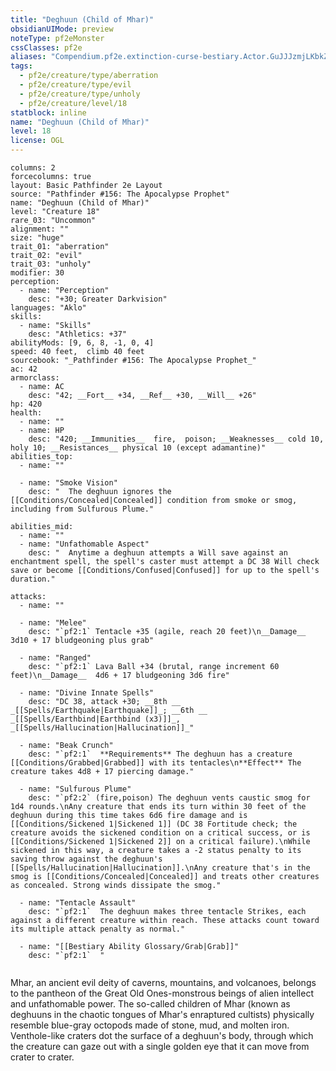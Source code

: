 ```yaml
---
title: "Deghuun (Child of Mhar)"
obsidianUIMode: preview
noteType: pf2eMonster
cssClasses: pf2e
aliases: "Compendium.pf2e.extinction-curse-bestiary.Actor.GuJJJzmjLKbkZUur" 
tags:
  - pf2e/creature/type/aberration
  - pf2e/creature/type/evil
  - pf2e/creature/type/unholy
  - pf2e/creature/level/18
statblock: inline
name: "Deghuun (Child of Mhar)"
level: 18
license: OGL
---
```


```statblock
columns: 2
forcecolumns: true
layout: Basic Pathfinder 2e Layout
source: "Pathfinder #156: The Apocalypse Prophet"
name: "Deghuun (Child of Mhar)"
level: "Creature 18"
rare_03: "Uncommon"
alignment: ""
size: "huge"
trait_01: "aberration"
trait_02: "evil"
trait_03: "unholy"
modifier: 30
perception:
  - name: "Perception"
    desc: "+30; Greater Darkvision"
languages: "Aklo"
skills:
  - name: "Skills"
    desc: "Athletics: +37"
abilityMods: [9, 6, 8, -1, 0, 4]
speed: 40 feet,  climb 40 feet
sourcebook: "_Pathfinder #156: The Apocalypse Prophet_"
ac: 42
armorclass:
  - name: AC
    desc: "42; __Fort__ +34, __Ref__ +30, __Will__ +26"
hp: 420
health:
  - name: ""
  - name: HP
    desc: "420; __Immunities__  fire,  poison; __Weaknesses__ cold 10, holy 10; __Resistances__ physical 10 (except adamantine)"
abilities_top:
  - name: ""

  - name: "Smoke Vision"
    desc: "  The deghuun ignores the [[Conditions/Concealed|Concealed]] condition from smoke or smog, including from Sulfurous Plume."

abilities_mid:
  - name: ""
  - name: "Unfathomable Aspect"
    desc: "  Anytime a deghuun attempts a Will save against an enchantment spell, the spell's caster must attempt a DC 38 Will check save or become [[Conditions/Confused|Confused]] for up to the spell's duration."

attacks:
  - name: ""

  - name: "Melee"
    desc: "`pf2:1` Tentacle +35 (agile, reach 20 feet)\n__Damage__  3d10 + 17 bludgeoning plus grab"

  - name: "Ranged"
    desc: "`pf2:1` Lava Ball +34 (brutal, range increment 60 feet)\n__Damage__  4d6 + 17 bludgeoning 3d6 fire"

  - name: "Divine Innate Spells"
    desc: "DC 38, attack +30; __8th __  _[[Spells/Earthquake|Earthquake]]_; __6th __  _[[Spells/Earthbind|Earthbind (x3)]]_, _[[Spells/Hallucination|Hallucination]]_"

  - name: "Beak Crunch"
    desc: "`pf2:1`  **Requirements** The deghuun has a creature [[Conditions/Grabbed|Grabbed]] with its tentacles\n**Effect** The creature takes 4d8 + 17 piercing damage."

  - name: "Sulfurous Plume"
    desc: "`pf2:2` (fire,poison) The deghuun vents caustic smog for 1d4 rounds.\nAny creature that ends its turn within 30 feet of the deghuun during this time takes 6d6 fire damage and is [[Conditions/Sickened 1|Sickened 1]] (DC 38 Fortitude check; the creature avoids the sickened condition on a critical success, or is [[Conditions/Sickened 1|Sickened 2]] on a critical failure).\nWhile sickened in this way, a creature takes a -2 status penalty to its saving throw against the deghuun's [[Spells/Hallucination|Hallucination]].\nAny creature that's in the smog is [[Conditions/Concealed|Concealed]] and treats other creatures as concealed. Strong winds dissipate the smog."

  - name: "Tentacle Assault"
    desc: "`pf2:1`  The deghuun makes three tentacle Strikes, each against a different creature within reach. These attacks count toward its multiple attack penalty as normal."

  - name: "[[Bestiary Ability Glossary/Grab|Grab]]"
    desc: "`pf2:1`  "
 
```



Mhar, an ancient evil deity of caverns, mountains, and volcanoes, belongs to the pantheon of the Great Old Ones-monstrous beings of alien intellect and unfathomable power. The so-called children of Mhar (known as deghuuns in the chaotic tongues of Mhar's enraptured cultists) physically resemble blue-gray octopods made of stone, mud, and molten iron. Venthole-like craters dot the surface of a deghuun's body, through which the creature can gaze out with a single golden eye that it can move from crater to crater.

